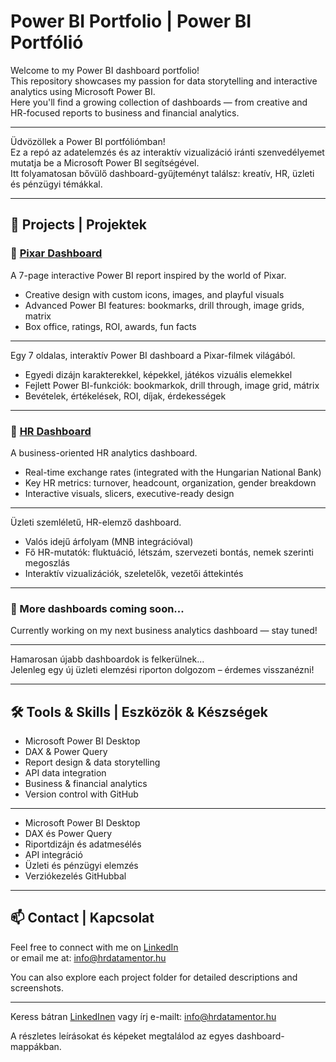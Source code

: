 # Power BI Portfolio | Power BI Portfólió

Welcome to my Power BI dashboard portfolio!  
This repository showcases my passion for data storytelling and interactive analytics using Microsoft Power BI.  
Here you'll find a growing collection of dashboards — from creative and HR-focused reports to business and financial analytics.

---

Üdvözöllek a Power BI portfóliómban!  
Ez a repó az adatelemzés és az interaktív vizualizáció iránti szenvedélyemet mutatja be a Microsoft Power BI segítségével.  
Itt folyamatosan bővülő dashboard-gyűjteményt találsz: kreatív, HR, üzleti és pénzügyi témákkal.

---

## 📁 Projects | Projektek

### 🔹 [Pixar Dashboard](./pixar-dashboard)
A 7-page interactive Power BI report inspired by the world of Pixar.

- Creative design with custom icons, images, and playful visuals
- Advanced Power BI features: bookmarks, drill through, image grids, matrix
- Box office, ratings, ROI, awards, fun facts

---

Egy 7 oldalas, interaktív Power BI dashboard a Pixar-filmek világából.

- Egyedi dizájn karakterekkel, képekkel, játékos vizuális elemekkel
- Fejlett Power BI-funkciók: bookmarkok, drill through, image grid, mátrix
- Bevételek, értékelések, ROI, díjak, érdekességek

---

### 🔹 [HR Dashboard](./hr-dashboard)
A business-oriented HR analytics dashboard.

- Real-time exchange rates (integrated with the Hungarian National Bank)
- Key HR metrics: turnover, headcount, organization, gender breakdown
- Interactive visuals, slicers, executive-ready design

---

Üzleti szemléletű, HR-elemző dashboard.

- Valós idejű árfolyam (MNB integrációval)
- Fő HR-mutatók: fluktuáció, létszám, szervezeti bontás, nemek szerinti megoszlás
- Interaktív vizualizációk, szeletelők, vezetői áttekintés

---

### 🔹 More dashboards coming soon...  
Currently working on my next business analytics dashboard — stay tuned!

---

Hamarosan újabb dashboardok is felkerülnek...  
Jelenleg egy új üzleti elemzési riporton dolgozom – érdemes visszanézni!

---

## 🛠️ Tools & Skills | Eszközök & Készségek

- Microsoft Power BI Desktop
- DAX & Power Query
- Report design & data storytelling
- API data integration
- Business & financial analytics
- Version control with GitHub

---

- Microsoft Power BI Desktop
- DAX és Power Query
- Riportdizájn és adatmesélés
- API integráció
- Üzleti és pénzügyi elemzés
- Verziókezelés GitHubbal

---

## 📫 Contact | Kapcsolat

Feel free to connect with me on [LinkedIn](https://www.linkedin.com/in/barbara-simon-hrdatamentor)  
or email me at: info@hrdatamentor.hu

You can also explore each project folder for detailed descriptions and screenshots.

---
Keress bátran [LinkedInen](https://www.linkedin.com/in/barbara-simon-hrdatamentor) 
vagy írj e-mailt: info@hrdatamentor.hu

A részletes leírásokat és képeket megtalálod az egyes dashboard-mappákban.

